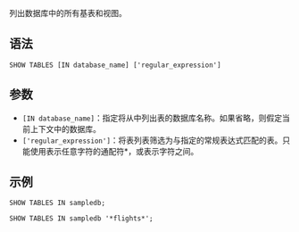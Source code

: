 列出数据库中的所有基表和视图。
## 语法
```
SHOW TABLES [IN database_name] ['regular_expression']
```
## 参数 
- `[IN database_name]`：指定将从中列出表的数据库名称。如果省略，则假定当前上下文中的数据库。
- `['regular_expression']`：将表列表筛选为与指定的常规表达式匹配的表。只能使用表示任意字符的通配符\*，或表示字符之间。

## 示例
```
SHOW TABLES IN sampledb;
```
```
SHOW TABLES IN sampledb '*flights*';
```
